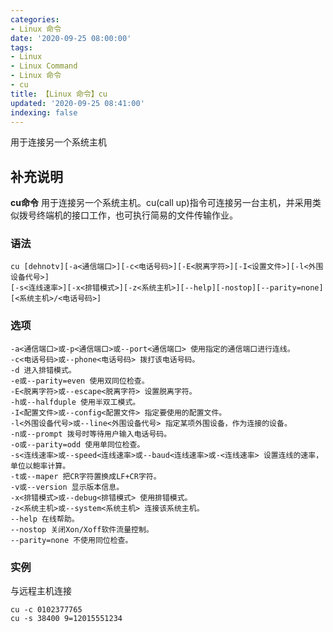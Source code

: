 ```yaml
---
categories:
- Linux 命令
date: '2020-09-25 08:00:00'
tags:
- Linux
- Linux Command
- Linux 命令
- cu
title: 【Linux 命令】cu
updated: '2020-09-25 08:41:00'
indexing: false
---
```


用于连接另一个系统主机

## 补充说明

**cu命令** 用于连接另一个系统主机。cu(call up)指令可连接另一台主机，并采用类似拨号终端机的接口工作，也可执行简易的文件传输作业。

###  语法

```shell
cu [dehnotv][-a<通信端口>][-c<电话号码>][-E<脱离字符>][-I<设置文件>][-l<外围设备代号>]
[-s<连线速率>][-x<排错模式>][-z<系统主机>][--help][-nostop][--parity=none][<系统主机>/<电话号码>]
```

###  选项

```shell
-a<通信端口>或-p<通信端口>或--port<通信端口> 使用指定的通信端口进行连线。
-c<电话号码>或--phone<电话号码> 拨打该电话号码。
-d 进入排错模式。
-e或--parity=even 使用双同位检查。
-E<脱离字符>或--escape<脱离字符> 设置脱离字符。
-h或--halfduple 使用半双工模式。
-I<配置文件>或--config<配置文件> 指定要使用的配置文件。
-l<外围设备代号>或--line<外围设备代号> 指定某项外围设备，作为连接的设备。
-n或--prompt 拨号时等待用户输入电话号码。
-o或--parity=odd 使用单同位检查。
-s<连线速率>或--speed<连线速率>或--baud<连线速率>或-<连线速率> 设置连线的速率，单位以鲍率计算。
-t或--maper 把CR字符置换成LF+CR字符。
-v或--version 显示版本信息。
-x<排错模式>或--debug<排错模式> 使用排错模式。
-z<系统主机>或--system<系统主机> 连接该系统主机。
--help 在线帮助。
--nostop 关闭Xon/Xoff软件流量控制。
--parity=none 不使用同位检查。
```

### 实例

与远程主机连接

```shell
cu -c 0102377765
cu -s 38400 9=12015551234
```



<!-- Linux命令行搜索引擎：https://jaywcjlove.github.io/linux-command/ -->
